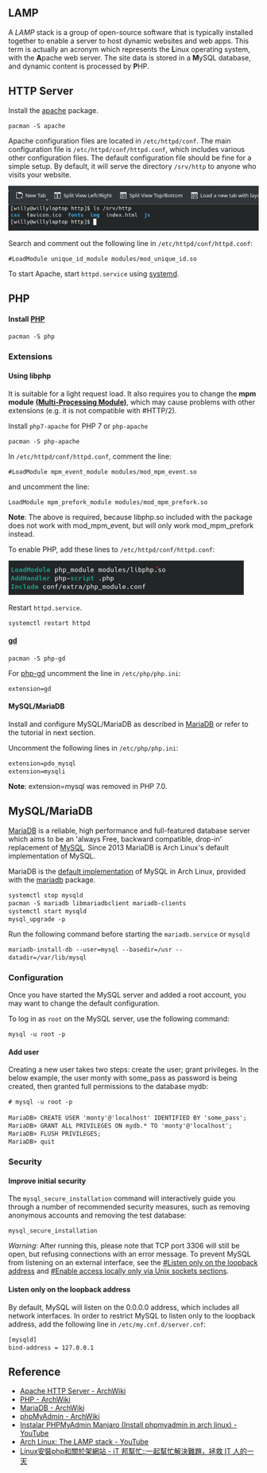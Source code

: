 ## LAMP
A *LAMP* stack is a group of open-source software that is typically installed together to enable a server to host dynamic websites and web apps. This term is actually an acronym which represents the **L**inux operating system, with the **A**pache web server. The site data is stored in a **M**ySQL database, and dynamic content is processed by **P**HP.

## HTTP Server
Install the [apache](https://archlinux.org/packages/?name=apache) package. 
```
pacman -S apache
```
Apache configuration files are located in `/etc/httpd/conf`. The main configuration file is `/etc/httpd/conf/httpd.conf`, which includes various other configuration files. The default configuration file should be fine for a simple setup. By default, it will serve the directory `/srv/http` to anyone who visits your website.

![](https://github.com/a22057916w/Studio/blob/1.0/.meta/LAMP/srv_http.png)

Search and comment out the following line in `/etc/httpd/conf/httpd.conf`:
```
#LoadModule unique_id_module modules/mod_unique_id.so
```

To start Apache, start `httpd.service` using [systemd](https://wiki.archlinux.org/title/Systemd#Using_units). 

## PHP
#### Install [PHP](https://wiki.archlinux.org/title/PHP#Installation)
```
pacman -S php 
```
### Extensions
#### Using libphp
It is suitable for a light request load. It also requires you to change the **mpm module** [**(Multi-Processing Module)**](https://dotblogs.com.tw/grayyin/2020/03/15/115350), which may cause problems with other extensions (e.g. it is not compatible with #HTTP/2).

Install `php7-apache` for PHP 7 or `php-apache`
```
pacman -S php-apache
```
In `/etc/httpd/conf/httpd.conf`, comment the line:
```
#LoadModule mpm_event_module modules/mod_mpm_event.so
```
and uncomment the line:
```
LoadModule mpm_prefork_module modules/mod_mpm_prefork.so
```
**Note**: The above is required, because libphp.so included with the package does not work with mod_mpm_event, but will only work mod_mpm_prefork instead.

To enable PHP, add these lines to `/etc/httpd/conf/httpd.conf`: 

![](https://github.com/a22057916w/Studio/blob/1.0/.meta/LAMP/php_extension.png)

Restart `httpd.service`. 
```
systemctl restart httpd
```
#### [gd](https://tw511.com/a/01/28847.html)
```
pacman -S php-gd
```
For [php-gd](https://archlinux.org/packages/?name=php-gd) uncomment the line in `/etc/php/php.ini`: 
```
extension=gd
```
#### MySQL/MariaDB
Install and configure MySQL/MariaDB as described in [MariaDB](https://wiki.archlinux.org/title/MariaDB) or refer to the tutorial in next section.

Uncomment the following lines in `/etc/php/php.ini`:
```
extension=pdo_mysql
extension=mysqli
```
**Note**: extension=mysql was removed in PHP 7.0.

## MySQL/MariaDB
[MariaDB](https://mariadb.com/) is a reliable, high performance and full-featured database server which aims to be an 'always Free, backward compatible, drop-in' replacement of [MySQL](https://wiki.archlinux.org/title/MySQL). Since 2013 MariaDB is Arch Linux's default implementation of MySQL.

MariaDB is the [default implementation](https://archlinux.org/news/mariadb-replaces-mysql-in-repositories/) of MySQL in Arch Linux, provided with the [mariadb](https://archlinux.org/packages/extra/x86_64/mariadb/) package. 
```
systemctl stop mysqld
pacman -S mariadb libmariadbclient mariadb-clients
systemctl start mysqld
mysql_upgrade -p

```

Run the following command before starting the `mariadb.service` or `mysqld`
```
mariadb-install-db --user=mysql --basedir=/usr --datadir=/var/lib/mysql
```
### Configuration
Once you have started the MySQL server and added a root account, you may want to change the default configuration.

To log in as `root` on the MySQL server, use the following command: 
```
mysql -u root -p
```
#### Add user
Creating a new user takes two steps: create the user; grant privileges. In the below example, the user monty with some_pass as password is being created, then granted full permissions to the database mydb: 
```
# mysql -u root -p

MariaDB> CREATE USER 'monty'@'localhost' IDENTIFIED BY 'some_pass';
MariaDB> GRANT ALL PRIVILEGES ON mydb.* TO 'monty'@'localhost';
MariaDB> FLUSH PRIVILEGES;
MariaDB> quit

```
### Security
#### Improve initial security
The `mysql_secure_installation` command will interactively guide you through a number of recommended security measures, such as removing anonymous accounts and removing the test database:
```
mysql_secure_installation
```

*Warning*: After running this, please note that TCP port 3306 will still be open, but refusing connections with an error message. To prevent MySQL from listening on an external interface, see the [#Listen only on the loopback address](https://wiki.archlinux.org/title/MariaDB#Listen_only_on_the_loopback_address) and [#Enable access locally only via Unix sockets sections](https://wiki.archlinux.org/title/MariaDB#Enable_access_locally_only_via_Unix_sockets).

#### Listen only on the loopback address
By default, MySQL will listen on the 0.0.0.0 address, which includes all network interfaces. In order to restrict MySQL to listen only to the loopback address, add the following line in `/etc/my.cnf.d/server.cnf`:
```
[mysqld]
bind-address = 127.0.0.1
```

## Reference
* [Apache HTTP Server - ArchWiki](https://wiki.archlinux.org/title/Apache_HTTP_Server#PHP)
* [PHP - ArchWiki](https://wiki.archlinux.org/title/PHP#Installation)
* [MariaDB - ArchWiki](https://wiki.archlinux.org/title/MariaDB)
* [phpMyAdmin - ArchWiki](https://wiki.archlinux.org/title/PhpMyAdmin)
* [Instalar PHPMyAdmin Manjaro (Install phpmyadmin in arch linux) - YouTube](https://www.youtube.com/watch?v=a4tXdznN5YE)
* [Arch Linux: The LAMP stack - YouTube](https://www.youtube.com/watch?v=GYnmm97bPxg)
* [Linux安裝php和關於架網站 - iT 邦幫忙::一起幫忙解決難題，拯救 IT 人的一天](https://ithelp.ithome.com.tw/articles/10208287?sc=iThelpR)
